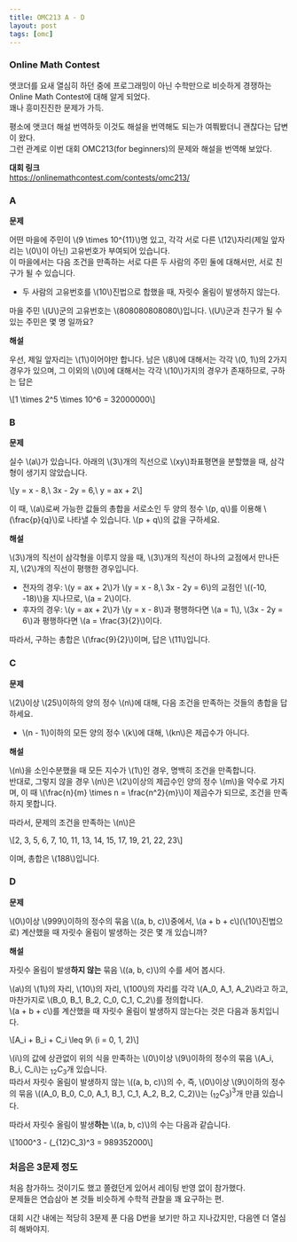 ```yaml
---
title: OMC213 A - D
layout: post
tags: [omc]
---
```

### Online Math Contest

앳코더를 요새 열심히 하던 중에 프로그래밍이 아닌 수학만으로 비슷하게 경쟁하는 Online Math Contest에 대해 알게 되었다.  
꽤나 흥미진진한 문제가 가득.  

평소에 앳코더 해설 번역하듯 이것도 해설을 번역해도 되는가 여쭤봤더니 괜찮다는 답변이 왔다.  
그런 관계로 이번 대회 OMC213(for beginners)의 문제와 해설을 번역해 보았다.

**대회 링크**  
<https://onlinemathcontest.com/contests/omc213/>

### A

**문제**

어떤 마을에 주민이 \\(9 \times 10^{11}\\)명 있고, 각각 서로 다른 \\(12\\)자리(제일 앞자리는 \\(0\\)이 아닌) 고유번호가 부여되어 있습니다.  
이 마을에서는 다음 조건을 만족하는 서로 다른 두 사람의 주민 둘에 대해서만, 서로 친구가 될 수 있습니다.

- 두 사람의 고유번호를 \\(10\\)진법으로 합했을 때, 자릿수 올림이 발생하지 않는다.

마을 주민 \\(U\\)군의 고유번호는 \\(808080808080\\)입니다. \\(U\\)군과 친구가 될 수 있는 주민은 몇 명 일까요?

**해설**

우선, 제일 앞자리는 \\(1\\)이어야만 합니다. 남은 \\(8\\)에 대해서는 각각 \\(0, 1\\)의 2가지 경우가 있으며, 그 이외의 \\(0\\)에 대해서는 각각 \\(10\\)가지의 경우가 존재하므로, 구하는 답은

\\[1 \times 2^5 \times 10^6 = 32000000\\]

### B

**문제**

실수 \\(a\\)가 있습니다. 아래의 \\(3\\)개의 직선으로 \\(xy\\)좌표평면을 분할했을 때, 삼각형이 생기지 않았습니다.

\\[y = x - 8,\ 3x - 2y = 6,\ y = ax + 2\\]

이 때, \\(a\\)로써 가능한 값들의 총합을 서로소인 두 양의 정수 \\(p, q\\)를 이용해 \\(\frac{p}{q}\\)로 나타낼 수 있습니다. \\(p + q\\)의 값을 구하세요.

**해설**

\\(3\\)개의 직선이 삼각형을 이루지 않을 때, \\(3\\)개의 직선이 하나의 교점에서 만나든지, \\(2\\)개의 직선이 평행한 경우입니다.

- 전자의 경우: \\(y = ax + 2\\)가 \\(y = x - 8,\ 3x - 2y = 6\\)의 교점인 \\((-10, -18)\\)을 지나므로, \\(a = 2\\)이다.
- 후자의 경우: \\(y = ax + 2\\)가 \\(y = x - 8\\)과 평행하다면 \\(a = 1\\), \\(3x - 2y = 6\\)과 평행하다면  \\(a = \frac{3}{2}\\)이다.

따라서, 구하는 총합은 \\(\frac{9}{2}\\)이며, 답은 \\(11\\)입니다.

### C

**문제**

\\(2\\)이상 \\(25\\)이하의 양의 정수 \\(n\\)에 대해, 다음 조건을 만족하는 것들의 총합을 답하세요.

- \\(n - 1\\)이하의 모든 양의 정수 \\(k\\)에 대해, \\(kn\\)은 제곱수가 아니다.

**해설**

\\(n\\)을 소인수분했을 때 모든 지수가 \\(1\\)인 경우, 명백히 조건을 만족합니다.  
반대로, 그렇지 않을 경우 \\(n\\)은 \\(2\\)이상의 제곱수인 양의 정수 \\(m\\)을 약수로 가지며, 이 때 \\(\frac{n}{m} \times n = \frac{n^2}{m}\\)이 제곱수가 되므로, 조건을 만족하지 못합니다.

따라서, 문제의 조건을 만족하는 \\(n\\)은

\\[2, 3, 5, 6, 7, 10, 11, 13, 14, 15, 17, 19, 21, 22, 23\\]

이며, 총합은 \\(188\\)입니다.

### D

**문제**

\\(0\\)이상 \\(999\\)이하의 정수의 묶음 \\((a, b, c)\\)중에서, \\(a + b + c\\)(\\(10\\)진법으로) 계산했을 때 자릿수 올림이 발생하는 것은 몇 개 있습니까?

**해설**

자릿수 올림이 발생**하지 않는** 묶음 \\((a, b, c)\\)의 수를 세어 봅시다.

\\(a\\)의 \\(1\\)의 자리, \\(10\\)의 자리, \\(100\\)의 자리를 각각 \\(A_0, A_1, A_2\\)라고 하고, 마찬가지로 \\(B_0, B_1, B_2, C_0, C_1, C_2\\)를 정의합니다.  
\\(a + b + c\\)를 계산했을 때 자릿수 올림이 발생하지 않는다는 것은 다음과 동치입니다.

\\[A_i + B_i + C_i \leq 9\ (i = 0, 1, 2)\\]

\\(i\\)의 값에 상관없이 위의 식을 만족하는 \\(0\\)이상 \\(9\\)이하의 정수의 묶음 \\(A_i, B_i, C_i\\)는 $_{12}C_3$개 있습니다.  
따라서 자릿수 올림이 발생하지 않는 \\((a, b, c)\\)의 수, 즉, \\(0\\)이상 \\(9\\)이하의 정수의 묶음 \\((A_0, B_0, C_0, A_1, B_1, C_1, A_2, B_2, C_2)\\)는 $(_{12}C_3)^3$개 만큼 있습니다.

따라서 자릿수 올림이 발생**하는** \\((a, b, c)\\)의 수는 다음과 같습니다.

\\[1000^3 - (_{12}C_3)^3 = 989352000\\]

### 처음은 3문제 정도

처음 참가하느 것이기도 했고 쫄렸던게 있어서 레이팅 반영 없이 참가했다.  
문제들은 연습삼아 본 것들 비슷하게 수학적 관찰을 꽤 요구하는 편.

대회 시간 내에는 적당히 3문제 푼 다음 D번을 보기만 하고 지나갔지만, 다음엔 더 열심히 해봐야지.